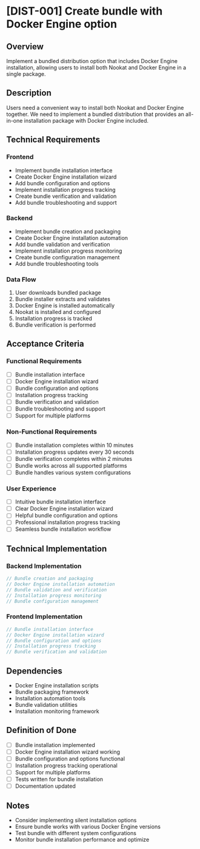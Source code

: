 # [DIST-001] Create bundle with Docker Engine option

## Overview

Implement a bundled distribution option that includes Docker Engine installation, allowing users to install both Nookat and Docker Engine in a single package.

## Description

Users need a convenient way to install both Nookat and Docker Engine together. We need to implement a bundled distribution that provides an all-in-one installation package with Docker Engine included.

## Technical Requirements

### Frontend

- Implement bundle installation interface
- Create Docker Engine installation wizard
- Add bundle configuration and options
- Implement installation progress tracking
- Create bundle verification and validation
- Add bundle troubleshooting and support

### Backend

- Implement bundle creation and packaging
- Create Docker Engine installation automation
- Add bundle validation and verification
- Implement installation progress monitoring
- Create bundle configuration management
- Add bundle troubleshooting tools

### Data Flow

1. User downloads bundled package
2. Bundle installer extracts and validates
3. Docker Engine is installed automatically
4. Nookat is installed and configured
5. Installation progress is tracked
6. Bundle verification is performed

## Acceptance Criteria

### Functional Requirements

- [ ] Bundle installation interface
- [ ] Docker Engine installation wizard
- [ ] Bundle configuration and options
- [ ] Installation progress tracking
- [ ] Bundle verification and validation
- [ ] Bundle troubleshooting and support
- [ ] Support for multiple platforms

### Non-Functional Requirements

- [ ] Bundle installation completes within 10 minutes
- [ ] Installation progress updates every 30 seconds
- [ ] Bundle verification completes within 2 minutes
- [ ] Bundle works across all supported platforms
- [ ] Bundle handles various system configurations

### User Experience

- [ ] Intuitive bundle installation interface
- [ ] Clear Docker Engine installation wizard
- [ ] Helpful bundle configuration and options
- [ ] Professional installation progress tracking
- [ ] Seamless bundle installation workflow

## Technical Implementation

### Backend Implementation

```rust
// Bundle creation and packaging
// Docker Engine installation automation
// Bundle validation and verification
// Installation progress monitoring
// Bundle configuration management
```

### Frontend Implementation

```typescript
// Bundle installation interface
// Docker Engine installation wizard
// Bundle configuration and options
// Installation progress tracking
// Bundle verification and validation
```

## Dependencies

- Docker Engine installation scripts
- Bundle packaging framework
- Installation automation tools
- Bundle validation utilities
- Installation monitoring framework

## Definition of Done

- [ ] Bundle installation implemented
- [ ] Docker Engine installation wizard working
- [ ] Bundle configuration and options functional
- [ ] Installation progress tracking operational
- [ ] Support for multiple platforms
- [ ] Tests written for bundle installation
- [ ] Documentation updated

## Notes

- Consider implementing silent installation options
- Ensure bundle works with various Docker Engine versions
- Test bundle with different system configurations
- Monitor bundle installation performance and optimize
